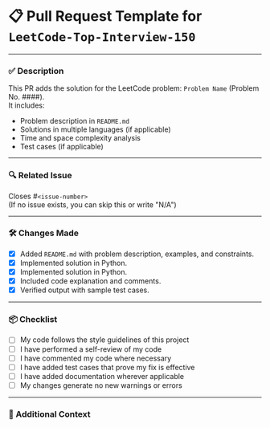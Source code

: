 # 📋 Pull Request Template for `LeetCode-Top-Interview-150`

---

### ✅ Description

<!-- Provide a brief description of the changes introduced by this pull request. -->
This PR adds the solution for the LeetCode problem: `Problem Name` (Problem No. ####).  
It includes:
- Problem description in `README.md`
- Solutions in multiple languages (if applicable)
- Time and space complexity analysis
- Test cases (if applicable)

---

### 🔍 Related Issue

Closes #`<issue-number>`  
(If no issue exists, you can skip this or write "N/A")

---

### 🛠️ Changes Made

- [x] Added `README.md` with problem description, examples, and constraints.
- [x] Implemented solution in Python.
- [x] Implemented solution in Python.
- [x] Included code explanation and comments.
- [x] Verified output with sample test cases.

---

### 📦 Checklist

- [ ] My code follows the style guidelines of this project
- [ ] I have performed a self-review of my code
- [ ] I have commented my code where necessary
- [ ] I have added test cases that prove my fix is effective
- [ ] I have added documentation wherever applicable
- [ ] My changes generate no new warnings or errors

---

### 💬 Additional Context

<!-- Add any other context about your PR or screenshots if applicable. -->
